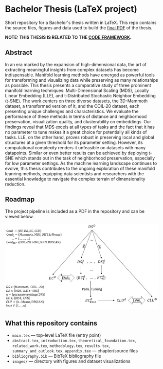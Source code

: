 # Bachelor Thesis (LaTeX project) 

Short repository for a Bachelor's thesis written in LaTeX. This repo contains the source files, figures and data used to build the [final PDF](Bachelorarbeit___Atakan_Kara.pdf) of the thesis. 

**NOTE: THIS THESIS IS RELATED TO THE [CODE FRAMEWORK](https://github.com/atakan-kara99/ManifoldLearningFramework).**

## Abstract

In an era marked by the expansion of high-dimensional data, the art of extracting meaningful insights from complex datasets has become indispensable. Manifold learning methods have emerged as powerful tools for transforming and visualizing data while preserving as many relationships as possible. This thesis presents a comparative study of three prominent manifold learning techniques: Multi-Dimensional Scaling (MDS), Locally Linear Embedding (LLE), and t-Distributed Stochastic Neighbor Embedding (t-SNE). The work centers on three diverse datasets, the 3D-Mammoth dataset, a transformed version of it, and the COIL-20 dataset, each presenting unique challenges and characteristics. We evaluate the performance of these methods in terms of distance and neighborhood preservation, visualization quality, and clusterability on embeddings. Our findings reveal that MDS excels at all types of tasks and the fact that it has no parameter to tune makes it a great choice for potentially all kinds of tasks. LLE, on the other hand, proves robust in preserving local and global structures at a given threshold for its parameter setting. However, its computational complexity renders it unfeasible on datasets with many datapoints. Similar or even better results can be achieved by deploying t-SNE which stands out in the task of neighborhood preservation, especially for low parameter settings. As the machine learning landscape continues to evolve, this thesis contributes to the ongoing exploration of these manifold leanring methods, equipping data scientists and researchers with the essential knowledge to navigate the complex terrain of dimensionality reduction.

## Roadmap

The project pipeline is included as a PDF in the repository and can be viewed below.

<img src="images/pipeline_final.jpg" alt="Pipeline">

## What this repository contains

- `main.tex` — top-level LaTeX file (entry point)
- `abstract.tex`, `introduction.tex`, `theoretical_foundation.tex`, `related_work.tex`, `methodology.tex`, `results.tex`, `summary_and_outlook.tex`, `appendix.tex` — chapter/source files
- `bibliography.bib` — BibTeX bibliography file
- `images/` — directory with figures and dataset visualizations
